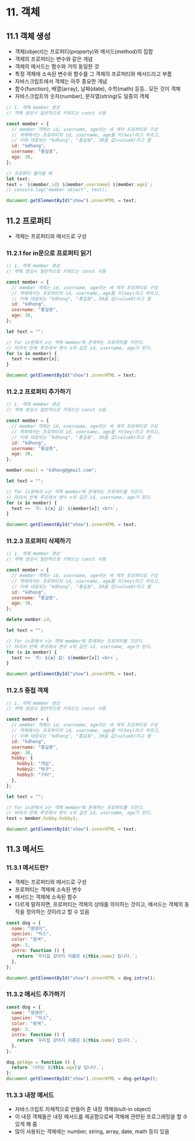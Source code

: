 # 11. 객체

## 11.1 객체 생성

- 객체(object)는 프로퍼티(property)와 메서드(method)의 집합
- 객체의 프로퍼티는 변수와 같은 개념
- 객체의 메서드는 함수와 거의 동일한 것
- 특정 객체에 소속된 변수와 함수를 그 객체의 프로퍼티와 메서드라고 부름
- 자바스크립트에서 객체는 아주 중요한 개념
- 함수(function), 배열(array), 날짜(date), 수학(math) 등등.. 모든 것이 객체
- 자바스크립트의 숫자(number), 문자열(string)도 일종의 객체

```js
// 1. 객체 member 생성
// 객체 생성시 일반적으로 키워드는 const 사용

const member = {
  // member 객체는 id, username, age라는 세 개의 프로퍼티로 구성
  // 객체에서는 프로퍼티의 id, username, age를 키(key)라고 부르고,
  // 이에 대응되는 "kdhong", "홍길동", 30을 값(value0)라고 함
  id: "kdhong",
  username: "홍길동",
  age: 30,
};

// 프로퍼티 불러올 때
let text;
text = `${member.id} ${member.username} ${member.age}`;
// console.log("member object", text);

document.getElementById("show").innerHTML = text;
```

## 11.2 프로퍼티

- 객체는 프로퍼티와 메서드로 구성

### 11.2.1 for in문으로 프로퍼티 읽기

```js
// 1. 객체 member 생성
// 객체 생성시 일반적으로 키워드는 const 사용

const member = {
  // member 객체는 id, username, age라는 세 개의 프로퍼티로 구성
  // 객체에서는 프로퍼티의 id, username, age를 키(key)라고 부르고,
  // 이에 대응되는 "kdhong", "홍길동", 30을 값(value0)라고 함
  id: "kdhong",
  username: "홍길동",
  age: 30,
};

let text = "";

// for in문에서 x는 객체 member에 존재하는 프로퍼티를 가진다.
// 따라서 반복 루프에서 변수 x의 값은 id, username, age가 된다.
for (x in member) {
  text += member[x];
}

document.getElementById("show").innerHTML = text;
```

### 11.2.2 프로퍼티 추가하기

```js
// 1. 객체 member 생성
// 객체 생성시 일반적으로 키워드는 const 사용

const member = {
  // member 객체는 id, username, age라는 세 개의 프로퍼티로 구성
  // 객체에서는 프로퍼티의 id, username, age를 키(key)라고 부르고,
  // 이에 대응되는 "kdhong", "홍길동", 30을 값(value0)라고 함
  id: "kdhong",
  username: "홍길동",
  age: 30,
};

member.email = "kdhong@gmail.com";

let text = "";

// for in문에서 x는 객체 member에 존재하는 프로퍼티를 가진다.
// 따라서 반복 루프에서 변수 x의 값은 id, username, age가 된다.
for (x in member) {
  text += `키: ${x} 값: ${member[x]} <br>`;
}

document.getElementById("show").innerHTML = text;
```

### 11.2.3 프로퍼티 삭제하기

```js
// 1. 객체 member 생성
// 객체 생성시 일반적으로 키워드는 const 사용

const member = {
  // member 객체는 id, username, age라는 세 개의 프로퍼티로 구성
  // 객체에서는 프로퍼티의 id, username, age를 키(key)라고 부르고,
  // 이에 대응되는 "kdhong", "홍길동", 30을 값(value0)라고 함
  id: "kdhong",
  username: "홍길동",
  age: 30,
};

delete member.id;

let text = "";

// for in문에서 x는 객체 member에 존재하는 프로퍼티를 가진다.
// 따라서 반복 루프에서 변수 x의 값은 id, username, age가 된다.
for (x in member) {
  text += `키: ${x} 값: ${member[x]} <br>`;
}

document.getElementById("show").innerHTML = text;
```

### 11.2.5 중첩 객체

```js
// 1. 객체 member 생성
// 객체 생성시 일반적으로 키워드는 const 사용

const member = {
  // member 객체는 id, username, age라는 세 개의 프로퍼티로 구성
  // 객체에서는 프로퍼티의 id, username, age를 키(key)라고 부르고,
  // 이에 대응되는 "kdhong", "홍길동", 30을 값(value0)라고 함
  id: "kdhong",
  username: "홍길동",
  age: 30,
  hobby: {
    hobby1: "게임",
    hobby2: "탁구",
    hobby3: "기타",
  },
};

let text = "";

// for in문에서 x는 객체 member에 존재하는 프로퍼티를 가진다.
// 따라서 반복 루프에서 변수 x의 값은 id, username, age가 된다.
text = member.hobby.hobby1;

document.getElementById("show").innerHTML = text;
```

## 11.3 메서드

### 11.3.1 메서드란?

- 객체는 프로퍼티와 메서드로 구성
- 프로퍼티는 객체에 소속된 변수
- 메서드는 객체에 소속된 함수
- 다르게 말하자면, 프로퍼티는 객체의 상태를 의미하는 것이고,
  메서드는 객체의 동작을 정의하는 것이라고 할 수 있음

```js
const dog = {
  name: "댕댕이",
  species: "믹스",
  color: "흰색",
  age: 3,
  intro: function () {
    return `우리집 강아지 이름은 ${this.name} 입니다.`;
  },
};

document.getElementById("show").innerHTML = dog.intro();
```

### 11.3.2 메서드 추가하기

```js
const dog = {
  name: "댕댕이",
  species: "믹스",
  color: "흰색",
  age: 3,
  intro: function () {
    return `우리집 강아지 이름은 ${this.name} 입니다.`;
  },
};

dog.getAge = function () {
  return `나이는 ${this.age}살 입니다.`;
};
document.getElementById("show").innerHTML = dog.getAge();
```

### 11.3.3 내장 메서드

- 자바스크립트 자체적으로 만들어 준 내장 객체(biult-in object)
- 이 내장 객체들은 내장 메서드를 제공함으로써 객체에 관련된 프로그래밍을 할 수 있게 해 줌
- 많이 사용되는 객체에는 number, string, array, date, math 등이 있음
